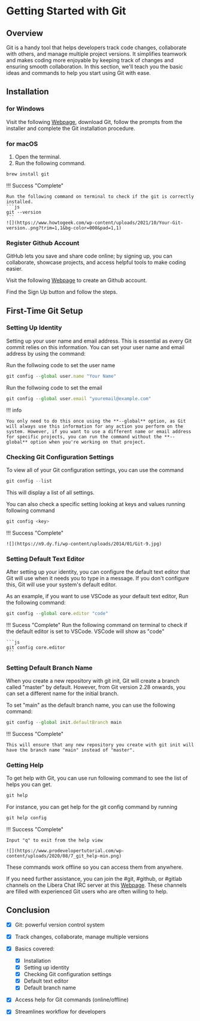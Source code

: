 # Getting Started with Git

## Overview

Git is a handy tool that helps developers track code changes, collaborate with others, and manage multiple project versions. It simplifies teamwork and makes coding more enjoyable by keeping track of changes and ensuring smooth collaboration. In this section, we'll teach you the basic ideas and commands to help you start using Git with ease.

## Installation

### for Windows

Visit the following [Webpage](https://git-scm.com/download/win), download Git, follow the prompts from the installer and complete the Git installation procedure.

### for macOS

1. Open the terminal.
2. Run the following command.

```js
brew install git
```

!!! Success "Complete"

    Run the following command on terminal to check if the git is correctly installed.
    ```js
    git --version
    ```
    ![](https://www.howtogeek.com/wp-content/uploads/2021/10/Your-Git-version..png?trim=1,1&bg-color=000&pad=1,1)

### Register Github Account

GitHub lets you save and share code online; by signing up, you can collaborate, showcase projects, and access helpful tools to make coding easier.

Visit the following [Webpage](https://github.com/) to create an Github account.

Find the Sign Up button and follow the steps.

## First-Time Git Setup

### Setting Up Identity

Setting up your user name and email address. This is essential as every Git commit relies on this information. You can set your user name and email address by using the command:

Run the follwoing code to set the user name

```js
git config --global user.name "Your Name"
```

Run the follwoing code to set the email

```js
git config --global user.email "youremail@example.com"
```

!!! info

    You only need to do this once using the **--global** option, as Git will always use this information for any action you perform on the system. However, if you want to use a different name or email address for specific projects, you can run the command without the **--global** option when you're working on that project.

### Checking Git Configuration Settings

To view all of your Git configuration settings, you can use the command

```js
git config --list
```

This will display a list of all settings.

You can also check a specific setting looking at keys and values running following command

```js
git config <key>
```

!!! Success "Complete"

    ![](https://n9.dy.fi/wp-content/uploads/2014/01/Git-9.jpg)

### Setting Default Text Editor

After setting up your identity, you can configure the default text editor that Git will use when it needs you to type in a message. If you don't configure this, Git will use your system's default editor.

As an example, if you want to use VSCode as your default text editor, Run the following command:

```js
git config --global core.editor "code"
```
!!! Sucess "Complete"
    Run the following command on terminal to check if the default editor is set to VSCode.
    VSCode will show as "code"

    ```js
    git config core.editor
    ```

### Setting Default Branch Name

When you create a new repository with git init, Git will create a branch called "master" by default. However, from Git version 2.28 onwards, you can set a different name for the initial branch.

To set "main" as the default branch name, you can use the following command:

```js
git config --global init.defaultBranch main
```

!!! Success "Complete"

    This will ensure that any new repository you create with git init will have the branch name "main" instead of "master".

### Getting Help

To get help with Git, you can use run following command to see the list of helps you can get.

```js
git help
```

For instance, you can get help for the git config command by running

```js
git help config
```


!!! Success "Complete"

    Input "q" to exit from the help view

    ![](https://www.prodevelopertutorial.com/wp-content/uploads/2020/08/7_git_help-min.png)

These commands work offline so you can access them from anywhere.

If you need further assistance, you can join the #git, #github, or #gitlab channels on the Libera Chat IRC server at this [Webpage](https://libera.chat/). These channels are filled with experienced Git users who are often willing to help.

## Conclusion

- [x] Git: powerful version control system
- [x] Track changes, collaborate, manage multiple versions

- [x] Basics covered:

    - [x] Installation
    - [x] Setting up identity
    - [x] Checking Git configuration settings
    - [x] Default text editor
    - [x] Default branch name

- [x] Access help for Git commands (online/offline)
- [x] Streamlines workflow for developers
